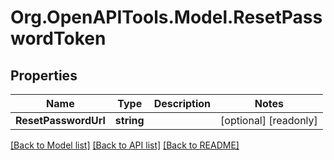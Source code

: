 # Org.OpenAPITools.Model.ResetPasswordToken

## Properties

Name | Type | Description | Notes
------------ | ------------- | ------------- | -------------
**ResetPasswordUrl** | **string** |  | [optional] [readonly] 

[[Back to Model list]](../README.md#documentation-for-models) [[Back to API list]](../README.md#documentation-for-api-endpoints) [[Back to README]](../README.md)

